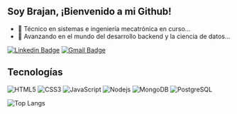 ## Soy Brajan, ¡Bienvenido a mi Github!

- 👀 Técnico en sistemas e ingeniería mecatrónica en curso...
- 🌱 Avanzando en el mundo del desarrollo backend y la ciencia de datos...

[![Linkedin Badge](https://img.shields.io/badge/-bjpulgarin-blue?style=flat-square&logo=Linkedin&logoColor=white)](https://www.linkedin.com/in/bjpulgarin/) [![Gmail Badge](https://img.shields.io/badge/-bjpulgarin@gmail.com-c14438?style=flat-square&logo=Gmail&logoColor=white&link=mailto:bjpulgarin@gmail.com)](mailto:bjpulgarin@gmail.com)

## Tecnologías

![HTML5](https://img.shields.io/badge/-HTML5-E34F26?style=flat-square&logo=html5&logoColor=white)
![CSS3](https://img.shields.io/badge/-CSS3-1572B6?style=flat-square&logo=css3)
![JavaScript](https://img.shields.io/badge/-JavaScript-black?style=flat-square&logo=javascript)
![Nodejs](https://img.shields.io/badge/-Nodejs-black?style=flat-square&logo=Node.js)
![MongoDB](https://img.shields.io/badge/-MongoDB-black?style=flat-square&logo=mongodb)
![PostgreSQL](https://img.shields.io/badge/-PostgreSQL-336791?style=flat-square&logo=postgresql)

![Top Langs](https://github-readme-stats.vercel.app/api/top-langs/?username=bjpulgarin&hide=TeX&layout=compact)


